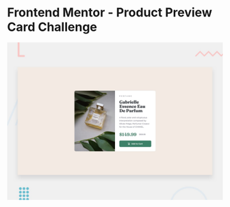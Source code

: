 # Frontend Mentor - Product Preview Card Challenge

![Design preview for the Product preview card component coding challenge](./design/desktop-preview.jpg)
